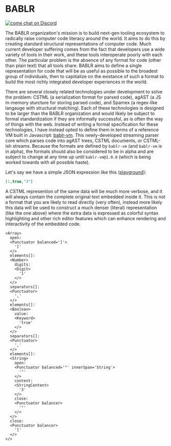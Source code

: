 # BABLR
[![come chat on Discord](https://img.shields.io/discord/1151914613089251388)](https://discord.gg/NfMNyYN6cX)

The BABLR organization's mission is to build next-gen tooling ecosystem to radically raise computer code literacy around the world. It aims to do this by creating standard structural representations of computer code. Much current developer suffering comes from the fact that developers use a wide variety of tools in their work, and these tools interoperate poorly with each other. The particular problem is the absence of any format for code (other than plain text) that all tools share. BABLR aims to define a single representation for code that will be as useful as possible to the broadest group of individuals, then to capitialize on the existance of such a format to build the most richly integrated developer experiences in the world.

There are several closely related technologies under development to solve the problem: CSTML (a serialization format for parsed code), agAST (a JS in-memory sturcture for storing parsed code), and Spamex (a regex-like langauge with structural matching). Each of these technologies is designed to be larger than the BABLR organization and would likely be subject to formal standardization if they are informally successful, as is often the way of things with the web. Instead of writing a formal specification for these technologies, I have instead opted to define them in terms of a reference VM built in Javascript: [bablr-vm]([bablr-vm](https://github.com/bablr-lang/bablr-vm)). This newly-developed streaming parser core which parses code into agAST trees, CSTML documents, or CSTML-ish streams. Because the formats are defined by `bablr-vm` (and `bablr-vm` is in alpha), the formats should also be considered to be in alpha and are subject to change at any time up until `bablr-vm@1.0.0` (which is being worked towards with all possible haste).

Let's say we have a simple JSON expression like this ([playground](https://codesandbox.io/p/sandbox/blissful-sky-sgvdpz?file=%2Fsrc%2Fjson.grammar.js%3A34%2C47)):
```json
[1,true,"3"]
```

A CSTML represention of the same data will be much more verbose, and it will always contain the complete original text embedded inside it. This is not a format that you are likely to read directly (very often), instead more likely this data will be used to construct a much denser (literal) representation (like the one above) where the extra data is expressed as colorful syntax highlighting and other rich editor features which can enhance rendering and interactivity of the embedded code.

```cstml
<Array>
  open:
  <Punctuator balanced=']'>
    '['
  </>
  elements[]:
  <Number>
    digits:
    <Digit>
      '1'
    </>
  </>
  separators[]:
  <Punctuator>
    ','
  </>
  elements[]:
  <Boolean>
    value:
    <Keyword>
      'true'
    </>
  </>
  separators[]:
  <Punctuator>
    ','
  </>
  elements[]:
  <String>
    open:
    <Punctuator balanced='"' innerSpan='String'>
      '"'
    </>
    content:
    <StringContent>
      '3'
    </>
    close:
    <Punctuator balancer>
      '"'
    </>
  </>
  close:
  <Punctuator balancer>
    ']'
  </>
</>
```
